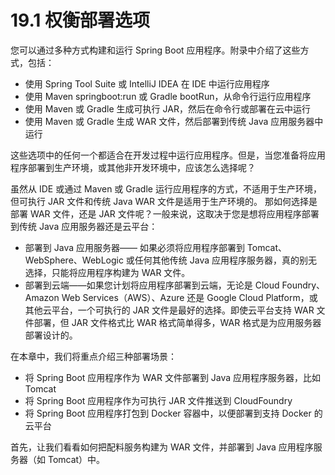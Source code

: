 # 19.1 权衡部署选项

您可以通过多种方式构建和运行 Spring Boot 应用程序。附录中介绍了这些方式，包括：

* 使用 Spring Tool Suite 或 IntelliJ IDEA 在 IDE 中运行应用程序
* 使用 Maven springboot:run 或 Gradle bootRun，从命令行运行应用程序
* 使用 Maven 或 Gradle 生成可执行 JAR，然后在命令行或部署在云中运行
* 使用 Maven 或 Gradle 生成 WAR 文件，然后部署到传统 Java 应用服务器中运行

这些选项中的任何一个都适合在开发过程中运行应用程序。但是，当您准备将应用程序部署到生产环境，或其他非开发环境中，应该怎么选择呢？

虽然从 IDE 或通过 Maven 或 Gradle 运行应用程序的方式，不适用于生产环境，但可执行 JAR 文件和传统 Java WAR 文件是适用于生产环境的。
那如何选择是部署 WAR 文件，还是 JAR 文件呢？一般来说，这取决于您是想将应用程序部署到传统 Java 应用服务器还是云平台：

* 部署到 Java 应用服务器—— 如果必须将应用程序部署到 Tomcat、WebSphere、WebLogic 或任何其他传统 Java 应用程序服务器，真的别无选择，只能将应用程序构建为 WAR 文件。
* 部署到云端——如果您计划将应用程序部署到云端，无论是 Cloud Foundry、Amazon Web Services（AWS）、Azure 还是 Google Cloud Platform，或其他云平台，一个可执行的 JAR 文件是最好的选择。即使云平台支持 WAR 文件部署，但 JAR 文件格式比 WAR 格式简单得多，WAR 格式是为应用服务器部署设计的。


在本章中，我们将重点介绍三种部署场景：
* 将 Spring Boot 应用程序作为 WAR 文件部署到 Java 应用程序服务器，比如 Tomcat
* 将 Spring Boot 应用程序作为可执行 JAR 文件推送到 CloudFoundry
* 将 Spring Boot 应用程序打包到 Docker 容器中，以便部署到支持 Docker 的云平台

首先，让我们看看如何把配料服务构建为 WAR 文件，并部署到 Java 应用程序服务器（如 Tomcat）中。